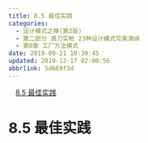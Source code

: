 ```yaml
---
title: 8.5 最佳实践
categories: 
  - 设计模式之禅(第2版)
  - 第二部分 真刀实枪 23种设计模式完美演绎
  - 第8章 工厂方法模式
date: 2019-09-21 10:39:45
updated: 2019-12-17 02:00:56
abbrlink: 5d669f3d
---
```

<div id='my_toc'><a href="/ReadingNotes/5d669f3d/#8-5-最佳实践" class="header_1">8.5 最佳实践</a>&nbsp;<br></div>
<style>.header_1{margin-left: 1em;}.header_2{margin-left: 2em;}.header_3{margin-left: 3em;}.header_4{margin-left: 4em;}.header_5{margin-left: 5em;}.header_6{margin-left: 6em;}</style>
<!--more-->
<script>if (navigator.platform.search('arm')==-1){document.getElementById('my_toc').style.display = 'none';}var e,p = document.getElementsByTagName('p');while (p.length>0) {e = p[0];e.parentElement.removeChild(e);}</script>

<!--end-->
# 8.5 最佳实践 #
